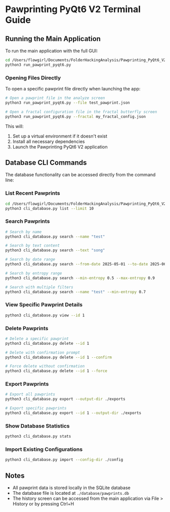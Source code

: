 # Pawprinting PyQt6 V2 Terminal Guide

## Running the Main Application

To run the main application with the full GUI:

```bash
cd /Users/flowgirl/Documents/FolderHackingAnalysis/Pawprinting_PyQt6_V2
python3 run_pawprint_pyqt6.py
```

### Opening Files Directly

To open a specific pawprint file directly when launching the app:

```bash
# Open a pawprint file in the analyze screen
python3 run_pawprint_pyqt6.py --file test_pawprint.json

# Open a fractal configuration file in the fractal butterfly screen 
python3 run_pawprint_pyqt6.py --fractal my_fractal_config.json
```

This will:
1. Set up a virtual environment if it doesn't exist
2. Install all necessary dependencies
3. Launch the Pawprinting PyQt6 V2 application

## Database CLI Commands

The database functionality can be accessed directly from the command line:

### List Recent Pawprints

```bash
cd /Users/flowgirl/Documents/FolderHackingAnalysis/Pawprinting_PyQt6_V2
python3 cli_database.py list --limit 10
```

### Search Pawprints

```bash
# Search by name
python3 cli_database.py search --name "test"

# Search by text content
python3 cli_database.py search --text "song"

# Search by date range
python3 cli_database.py search --from-date 2025-05-01 --to-date 2025-06-03

# Search by entropy range
python3 cli_database.py search --min-entropy 0.5 --max-entropy 0.9

# Search with multiple filters
python3 cli_database.py search --name "test" --min-entropy 0.7
```

### View Specific Pawprint Details

```bash
python3 cli_database.py view --id 1
```

### Delete Pawprints

```bash
# Delete a specific pawprint
python3 cli_database.py delete --id 1

# Delete with confirmation prompt
python3 cli_database.py delete --id 1 --confirm

# Force delete without confirmation
python3 cli_database.py delete --id 1 --force
```

### Export Pawprints

```bash
# Export all pawprints
python3 cli_database.py export --output-dir ./exports

# Export specific pawprints
python3 cli_database.py export --id 1 --output-dir ./exports
```

### Show Database Statistics

```bash
python3 cli_database.py stats
```

### Import Existing Configurations

```bash
python3 cli_database.py import --config-dir ./config
```

## Notes

- All pawprint data is stored locally in the SQLite database
- The database file is located at `./database/pawprints.db`
- The history screen can be accessed from the main application via File > History or by pressing Ctrl+H
